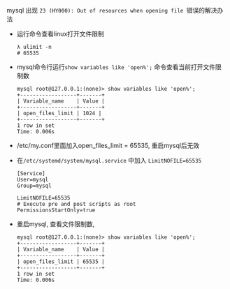 mysql 出现 `23 (HY000): Out of resources when opening file `错误的解决办法

+ 运行命令查看linux打开文件限制

  ```
  λ ulimit -n                             
  # 65535
  ```

+ mysql命令行运行`show variables like 'open%';` 命令查看当前打开文件限制数

  ```
  mysql root@127.0.0.1:(none)> show variables like 'open%';
  +------------------+-------+
  | Variable_name    | Value |
  +------------------+-------+
  | open_files_limit | 1024 |
  +------------------+-------+
  1 row in set
  Time: 0.006s
  
  ```


+ /etc/my.conf里面加入open_files_limit = 65535, 重启mysql后无效

+ 在`/etc/systemd/system/mysql.service` 中加入 `LimitNOFILE=65535`

  ```
  [Service]
  User=mysql
  Group=mysql
  
  LimitNOFILE=65535
  # Execute pre and post scripts as root
  PermissionsStartOnly=true
  
  ```

+ 重启mysql, 查看文件限制数,

  ```
  mysql root@127.0.0.1:(none)> show variables like 'open%';
  +------------------+-------+
  | Variable_name    | Value |
  +------------------+-------+
  | open_files_limit | 65535 |
  +------------------+-------+
  1 row in set
  Time: 0.006s
  ```
